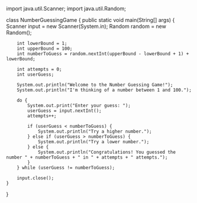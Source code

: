 import java.util.Scanner;
import java.util.Random;

class NumberGuessingGame {
    public static void main(String[] args) {
        Scanner input = new Scanner(System.in);
        Random random = new Random();

        int lowerBound = 1;
        int upperBound = 100;
        int numberToGuess = random.nextInt(upperBound - lowerBound + 1) + lowerBound;

        int attempts = 0;
        int userGuess;

        System.out.println("Welcome to the Number Guessing Game!");
        System.out.println("I'm thinking of a number between 1 and 100.");

        do {
            System.out.print("Enter your guess: ");
            userGuess = input.nextInt();
            attempts++;

            if (userGuess < numberToGuess) {
                System.out.println("Try a higher number.");
            } else if (userGuess > numberToGuess) {
                System.out.println("Try a lower number.");
            } else {
                System.out.println("Congratulations! You guessed the number " + numberToGuess + " in " + attempts + " attempts.");
            }
        } while (userGuess != numberToGuess);

        input.close();
    }
}

